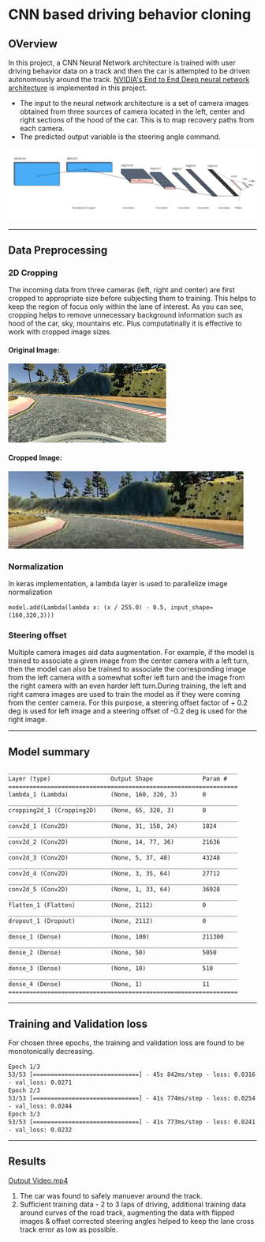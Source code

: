 # CNN based driving behavior cloning

## OVerview
In this project, a CNN Neural Network architecture is trained with user driving behavior data on a track and then the car is attempted to be driven autonomously around the track. [NVIDIA's End to End Deep neural network architecture](https://devblogs.nvidia.com/deep-learning-self-driving-cars/) is implemented in this project.

* The input to the neural network architecture is a set of camera images obtained from three sources of camera located in the left, center and right sections of the hood of the car. This is to map recovery paths from each camera. 
* The predicted output variable is the steering angle command.

![Network Architecture](https://github.com/ashsiv/CNN-based-driving-behavior-cloning/blob/master/images/architecture.JPG)

---
## Data Preprocessing
### 2D Cropping
The incoming data from three cameras (left, right and center) are first cropped to appropriate size before subjecting them to training. This helps to keep the region of focus only within the lane of interest. As you can see, cropping helps to remove unnecessary background information such as hood of the car, sky, mountains etc. Plus computatinally it is effective to work with cropped image sizes.

#### Original Image:
![Image from camera](https://github.com/ashsiv/CNN-based-driving-behavior-cloning/blob/master/images/original.jpg)
#### Cropped Image:
![Image cropped to region of interest](https://github.com/ashsiv/CNN-based-driving-behavior-cloning/blob/master/images/cropped.JPG)

### Normalization
In keras implementation, a lambda layer is used to parallelize image normalization
```
model.add(Lambda(lambda x: (x / 255.0) - 0.5, input_shape=(160,320,3)))
```
### Steering offset
Multiple camera images aid data augmentation. For example, if the model is trained to associate a given image from the center camera with a left turn, then the model can also be trained to associate the corresponding image from the left camera with a somewhat softer left turn and the  image from the right camera with an even harder left turn.During training, the left and right camera images are used to train the model as if they were coming from the center camera. For this purpose, a steering offset factor of + 0.2 deg is used for left image and a steering offset of -0.2 deg is used for the right image.

---
## Model summary
```
_________________________________________________________________
Layer (type)                 Output Shape              Param #   
=================================================================
lambda_1 (Lambda)            (None, 160, 320, 3)       0         
_________________________________________________________________
cropping2d_1 (Cropping2D)    (None, 65, 320, 3)        0         
_________________________________________________________________
conv2d_1 (Conv2D)            (None, 31, 158, 24)       1824      
_________________________________________________________________
conv2d_2 (Conv2D)            (None, 14, 77, 36)        21636     
_________________________________________________________________
conv2d_3 (Conv2D)            (None, 5, 37, 48)         43248     
_________________________________________________________________
conv2d_4 (Conv2D)            (None, 3, 35, 64)         27712     
_________________________________________________________________
conv2d_5 (Conv2D)            (None, 1, 33, 64)         36928     
_________________________________________________________________
flatten_1 (Flatten)          (None, 2112)              0         
_________________________________________________________________
dropout_1 (Dropout)          (None, 2112)              0         
_________________________________________________________________
dense_1 (Dense)              (None, 100)               211300    
_________________________________________________________________
dense_2 (Dense)              (None, 50)                5050      
_________________________________________________________________
dense_3 (Dense)              (None, 10)                510       
_________________________________________________________________
dense_4 (Dense)              (None, 1)                 11        
=================================================================
```
---
## Training and Validation loss
For chosen three epochs, the training and validation loss are found to be monotonically decreasing.
```
Epoch 1/3
53/53 [==============================] - 45s 842ms/step - loss: 0.0316 - val_loss: 0.0271
Epoch 2/3
53/53 [==============================] - 41s 774ms/step - loss: 0.0254 - val_loss: 0.0244
Epoch 3/3
53/53 [==============================] - 41s 773ms/step - loss: 0.0241 - val_loss: 0.0232
```
---
## Results

[Output Video.mp4](https://github.com/ashsiv/CNN-based-driving-behavior-cloning/blob/master/output_video.mp4)

1. The car was found to safely manuever around the track.
2. Sufficient training data - 2 to 3 laps of driving, additional training data around curves of the road track, augmenting the data with flipped images & offset corrected steering angles helped to keep the lane cross track error as low as possible.


